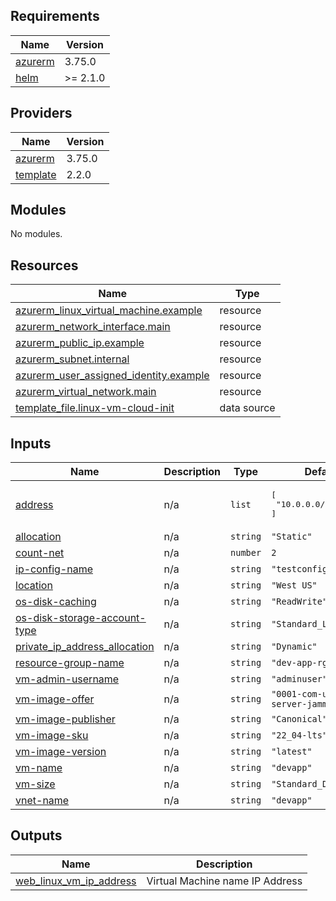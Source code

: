 <!-- BEGIN_TF_DOCS -->
## Requirements

| Name | Version |
|------|---------|
| <a name="requirement_azurerm"></a> [azurerm](#requirement\_azurerm) | 3.75.0 |
| <a name="requirement_helm"></a> [helm](#requirement\_helm) | >= 2.1.0 |

## Providers

| Name | Version |
|------|---------|
| <a name="provider_azurerm"></a> [azurerm](#provider\_azurerm) | 3.75.0 |
| <a name="provider_template"></a> [template](#provider\_template) | 2.2.0 |

## Modules

No modules.

## Resources

| Name | Type |
|------|------|
| [azurerm_linux_virtual_machine.example](https://registry.terraform.io/providers/hashicorp/azurerm/3.75.0/docs/resources/linux_virtual_machine) | resource |
| [azurerm_network_interface.main](https://registry.terraform.io/providers/hashicorp/azurerm/3.75.0/docs/resources/network_interface) | resource |
| [azurerm_public_ip.example](https://registry.terraform.io/providers/hashicorp/azurerm/3.75.0/docs/resources/public_ip) | resource |
| [azurerm_subnet.internal](https://registry.terraform.io/providers/hashicorp/azurerm/3.75.0/docs/resources/subnet) | resource |
| [azurerm_user_assigned_identity.example](https://registry.terraform.io/providers/hashicorp/azurerm/3.75.0/docs/resources/user_assigned_identity) | resource |
| [azurerm_virtual_network.main](https://registry.terraform.io/providers/hashicorp/azurerm/3.75.0/docs/resources/virtual_network) | resource |
| [template_file.linux-vm-cloud-init](https://registry.terraform.io/providers/hashicorp/template/latest/docs/data-sources/file) | data source |

## Inputs

| Name | Description | Type | Default | Required |
|------|-------------|------|---------|:--------:|
| <a name="input_address"></a> [address](#input\_address) | n/a | `list` | <pre>[<br>  "10.0.0.0/16"<br>]</pre> | no |
| <a name="input_allocation"></a> [allocation](#input\_allocation) | n/a | `string` | `"Static"` | no |
| <a name="input_count-net"></a> [count-net](#input\_count-net) | n/a | `number` | `2` | no |
| <a name="input_ip-config-name"></a> [ip-config-name](#input\_ip-config-name) | n/a | `string` | `"testconfiguration1"` | no |
| <a name="input_location"></a> [location](#input\_location) | n/a | `string` | `"West US"` | no |
| <a name="input_os-disk-caching"></a> [os-disk-caching](#input\_os-disk-caching) | n/a | `string` | `"ReadWrite"` | no |
| <a name="input_os-disk-storage-account-type"></a> [os-disk-storage-account-type](#input\_os-disk-storage-account-type) | n/a | `string` | `"Standard_LRS"` | no |
| <a name="input_private_ip_address_allocation"></a> [private\_ip\_address\_allocation](#input\_private\_ip\_address\_allocation) | n/a | `string` | `"Dynamic"` | no |
| <a name="input_resource-group-name"></a> [resource-group-name](#input\_resource-group-name) | n/a | `string` | `"dev-app-rg"` | no |
| <a name="input_vm-admin-username"></a> [vm-admin-username](#input\_vm-admin-username) | n/a | `string` | `"adminuser"` | no |
| <a name="input_vm-image-offer"></a> [vm-image-offer](#input\_vm-image-offer) | n/a | `string` | `"0001-com-ubuntu-server-jammy"` | no |
| <a name="input_vm-image-publisher"></a> [vm-image-publisher](#input\_vm-image-publisher) | n/a | `string` | `"Canonical"` | no |
| <a name="input_vm-image-sku"></a> [vm-image-sku](#input\_vm-image-sku) | n/a | `string` | `"22_04-lts"` | no |
| <a name="input_vm-image-version"></a> [vm-image-version](#input\_vm-image-version) | n/a | `string` | `"latest"` | no |
| <a name="input_vm-name"></a> [vm-name](#input\_vm-name) | n/a | `string` | `"devapp"` | no |
| <a name="input_vm-size"></a> [vm-size](#input\_vm-size) | n/a | `string` | `"Standard_DS1_v2"` | no |
| <a name="input_vnet-name"></a> [vnet-name](#input\_vnet-name) | n/a | `string` | `"devapp"` | no |

## Outputs

| Name | Description |
|------|-------------|
| <a name="output_web_linux_vm_ip_address"></a> [web\_linux\_vm\_ip\_address](#output\_web\_linux\_vm\_ip\_address) | Virtual Machine name IP Address |
<!-- END_TF_DOCS -->